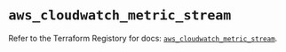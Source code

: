 # `aws_cloudwatch_metric_stream`

Refer to the Terraform Registory for docs: [`aws_cloudwatch_metric_stream`](https://www.terraform.io/docs/providers/aws/r/cloudwatch_metric_stream).
